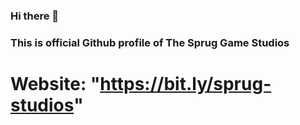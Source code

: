 ### Hi there 👋
### This is official Github profile of The Sprug Game Studios
# Website: "https://bit.ly/sprug-studios"
